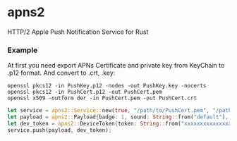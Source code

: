 # apns2
HTTP/2 Apple Push Notification Service for Rust

### Example

At first you need export APNs Certificate and private key from KeyChain to .p12 format. And convert to .crt, .key:
```shell
openssl pkcs12 -in PushKey.p12 -nodes -out PushKey.key -nocerts
openssl pkcs12 -in PushCert.p12 -out PushCert.pem
openssl x509 -outform der -in PushCert.pem -out PushCert.crt
```

```rust
let service = apns2::Service::new(true, "/path/to/PushCert.pem", "/path/to/PushKey.key");
let payload = apns2::Payload{badge: 1, sound: String::from("default"), alert: String::from("Message!")};
let dev_token = apns2::DeviceToken{token: String::from("xxxxxxxxxxxxxxxxxxxxxxxxxxxxxxxxxxxxxxxxxxxxxxxxxxxxxxxxxxxxxxxx")};
service.push(payload, dev_token);
```
